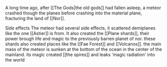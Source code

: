 A long time ago, after [[The Gods|the old gods]] had fallen asleep, a meteor crashed though the planes before crashing into the material plane, fracturing the land of [[Nor]]. 

Side effects 
The meteor had several side effects, it scattered demiplanes like the one [[Astier]] is from.
It also created the [[Plane shards]], their power brough life and magic to the previously barren planet of nor. these shards also created places like the [[Fae Forest]] and [[Volcanos]].
the main mass of the meteor is sunken at the bottom of the ocean in the center of the mainland. 
its magic created [[the spires]] and leaks 'magic radiation' into the world